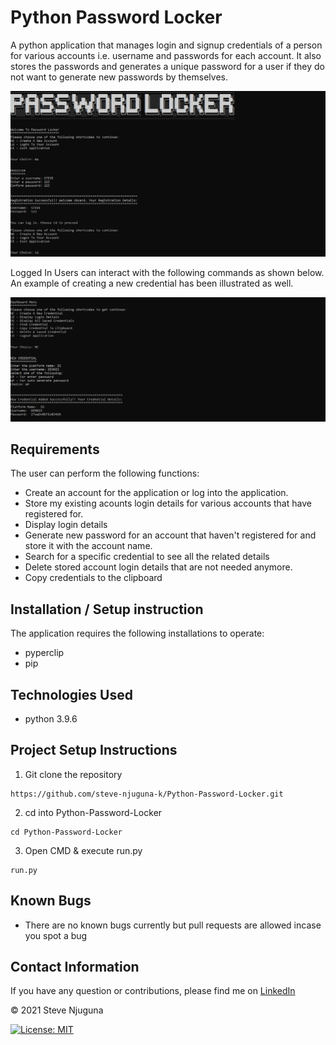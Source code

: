 # Python Password Locker
A python application that manages login and signup credentials of a person for various accounts i.e. username and passwords for each account. It also stores the passwords and generates a unique password for a user if they do not want to generate new passwords by themselves.

![](https://github.com/steve-njuguna-k/Python-Password-Locker/blob/master/images/screenshot.PNG)

Logged In Users can interact with the following commands as shown below. An example of creating a new credential has been illustrated as well.

![](https://github.com/steve-njuguna-k/Python-Password-Locker/blob/master/images/screenshot-2.PNG)

## Requirements
The user can perform the following functions:

- Create an account for the application or log into the application.
- Store my existing acounts login details for various accounts that have registered for.
- Display login details
- Generate new password for an account that haven't registered for and store it with the account name.
- Search for a specific credential to see all the related details
- Delete stored account login details that are not needed anymore.
- Copy credentials to the clipboard

## Installation / Setup instruction
The application requires the following installations to operate:
- pyperclip
- pip

## Technologies Used
- python 3.9.6

## Project Setup Instructions
1) Git clone the repository 
```
https://github.com/steve-njuguna-k/Python-Password-Locker.git
```
2. cd into Python-Password-Locker
```
cd Python-Password-Locker
```
3. Open CMD & execute run.py
```
run.py
```

## Known Bugs
- There are no known bugs currently but pull requests are allowed incase you spot a bug

## Contact Information
If you have any question or contributions, please find me on [LinkedIn](https://www.linkedin.com/in/steve-njuguna-aa426096/)

© 2021 Steve Njuguna

[![License: MIT](https://img.shields.io/badge/License-MIT-yellow.svg)](https://opensource.org/licenses/MIT)
